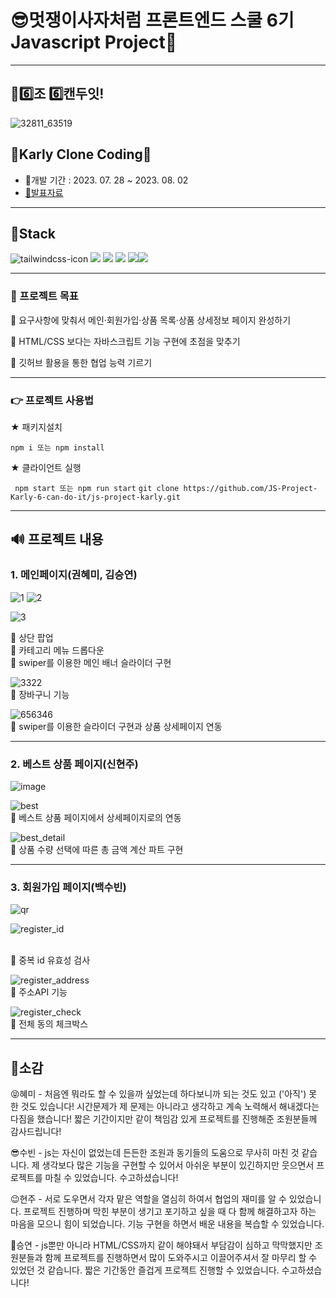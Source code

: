 # 😎멋쟁이사자처럼 프론트엔드 스쿨 6기 Javascript Project🦁
------------------
## 💪6️⃣조 6️⃣캔두잇!
  ![32811_63519](https://github.com/GwonH/project-taing/assets/130988491/0e898acb-6ad5-48da-abcd-c70ce5104a23)



## 💜Karly Clone Coding🛒
- 📅개발 기간 : 2023. 07. 28 ~ 2023. 08. 02
- [📑발표자료](https://docs.google.com/presentation/d/1nFO8Z8hW0dYeKs8GheWNfc6Zeaj1I3wIgI2JctmnzzU/edit?pli=1#slide=id.p)
  

---


## 🔨Stack


![tailwindcss-icon](https://github.com/GwonH/project-taing/assets/130988491/276535d3-2164-47df-8990-3c07aac006eb) <img src="https://img.shields.io/badge/npm-CB3837?style=for-the-badge&logo=npm&logoColor=white"> <img src="https://img.shields.io/badge/git-F05032?style=for-the-badge&logo=git&logoColor=white"> <img src="https://img.shields.io/badge/github-181717?style=for-the-badge&logo=github&logoColor=white"> <img src="https://img.shields.io/badge/html5-E34F26?style=for-the-badge&logo=html5&logoColor=white"><img src="https://img.shields.io/badge/javascript-F7DF1E?style=for-the-badge&logo=javascript&logoColor=black%22%3E">

---
### 🚩 프로젝트 목표
🍇 요구사항에 맞춰서 메인·회원가입·상품 목록·상품 상세정보 페이지 완성하기

🍇 HTML/CSS 보다는 자바스크립트 기능 구현에 초점을 맞추기

🍇 깃허브 활용을 통한 협업 능력 기르기

---
### 👉 프로젝트 사용법
★ 패키지설치

` npm i 또는 npm install `

★ 클라이언트 실행

` npm start 또는 npm run start`
`git clone https://github.com/JS-Project-Karly-6-can-do-it/js-project-karly.git`

---
## 🔊 프로젝트 내용
### 1. 메인페이지(권혜미, 김승연)
![1](https://github.com/JS-Project-Karly-6-can-do-it/js-project-karly/assets/130988491/2924ff31-2556-4129-9e13-4c98d6e18f3a)
![2](https://github.com/JS-Project-Karly-6-can-do-it/js-project-karly/assets/130988491/ea0ba3f0-be8d-4950-a6ce-2d274047b917)



![3](https://github.com/JS-Project-Karly-6-can-do-it/js-project-karly/assets/130988491/33f8e097-5dad-4667-be5c-55c62a7f5470)

🎈 상단 팝업 </br>
🎈 카테고리 메뉴 드롭다운 </br>
🎈 swiper를 이용한 메인 배너 슬라이더 구현

![3322](https://github.com/JS-Project-Karly-6-can-do-it/js-project-karly/assets/130988491/6a234504-22d0-43ae-8135-1434551a6dab)
</br> 🎈 장바구니 기능


![656346](https://github.com/JS-Project-Karly-6-can-do-it/js-project-karly/assets/130988491/bf9aa2ed-4378-4e1d-814d-1e6871ee6872)
</br> 🎈 swiper를 이용한 슬라이더 구현과 상품 상세페이지 연동

---

### 2. 베스트 상품 페이지(신현주)

![image](https://github.com/JS-Project-Karly-6-can-do-it/js-project-karly/assets/130988491/c2461d4f-2003-4e6a-a41d-3fe726b04479)

![best](https://github.com/JS-Project-Karly-6-can-do-it/js-project-karly/assets/130988491/8975f9dd-ecfa-47d1-aa1b-9d7f51bc0cbb)
</br> 🎈 베스트 상품 페이지에서 상세페이지로의 연동


![best_detail](https://github.com/JS-Project-Karly-6-can-do-it/js-project-karly/assets/130988491/2654a7b5-9c90-4b8d-887c-9a975399e7fc)
</br> 🎈 상품 수량 선택에 따른 총 금액 계산 파트 구현

---
### 3. 회원가입 페이지(백수빈)
![qr](https://github.com/JS-Project-Karly-6-can-do-it/js-project-karly/assets/130988491/23387c1f-43bb-4fb3-9f44-71a7b420bc6d)


![register_id](https://github.com/JS-Project-Karly-6-can-do-it/js-project-karly/assets/130988491/361d77bf-4d2e-4621-bc8a-dced84070c60)

</br> 🎈 중복 id 유효성 검사

![register_address](https://github.com/JS-Project-Karly-6-can-do-it/js-project-karly/assets/130988491/66af2d22-011f-43d8-8d17-570869702f1e)
</br> 🎈 주소API 기능

![register_check](https://github.com/JS-Project-Karly-6-can-do-it/js-project-karly/assets/130988491/d814ade7-dabb-4210-982e-97a80ec6d41d)
</br> 🎈 전체 동의 체크박스


---
## 🚀소감 
😝혜미 - 처음엔 뭐라도 할 수 있을까 싶었는데 하다보니까 되는 것도 있고 ('아직') 못 한 것도 있습니다! 시간문제가 제 문제는 아니라고 생각하고 계속 노력해서 해내겠다는 다짐을 했습니다! 짧은 기간이지만 같이 책임감 있게 프로젝트를 진행해준 조원분들께 감사드립니다!

😎수빈 - js는 자신이 없었는데 든든한 조원과 동기들의 도움으로 무사히 마친 것 같습니다. 제 생각보다 많은 기능을 구현할 수 있어서 아쉬운 부분이 있긴하지만 웃으면서 프로젝트를 마칠 수 있었습니다. 수고하셨습니다!

😉현주 - 서로 도우면서 각자 맡은 역할을 열심히 하여서 협업의 재미를 알 수 있었습니다. 프로젝트 진행하며 막힌 부분이 생기고 포기하고 싶을 때 다 함께 해결하고자 하는 마음을 모으니 힘이 되었습니다. 기능 구현을 하면서 배운 내용을 복습할 수 있었습니다.


🤩승연 - js뿐만 아니라 HTML/CSS까지 같이 해야돼서 부담감이 심하고 막막했지만 조원분들과 함께 프로젝트를 진행하면서 많이 도와주시고 이끌어주셔서 잘 마무리 할 수 있었던 것 같습니다. 짧은 기간동안 즐겁게 프로젝트 진행할 수 있었습니다. 수고하셨습니다!
